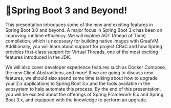 # 🚀Spring Boot 3 and Beyond!

This presentation introduces some of the new and exciting features in Spring Boot 3.0 and beyond. A major focus in Spring Boot 3.x has been on improving runtime efficiency. We will explore AOT (Ahead of Time) compilation, which is necessary for building native images with GraalVM. Additionally, you will learn about support for project CRaC and how Spring provides first-class support for Virtual Threads, one of the most exciting features introduced in the JDK.

We will also cover developer experience features such as Docker Compose, the new Client Abstractions, and more! If we are going to discuss new features, we should also spend some time talking about how to upgrade your 2.x applications to Spring Boot 3.x and the tools available in the ecosystem to help automate this process. By the end of this presentation, you will be excited about the offerings of Spring Framework 6.x and Spring Boot 3.x, and equipped with the knowledge to perform an upgrade.